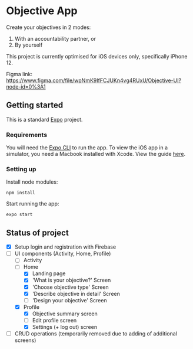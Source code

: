 # Objective App
Create your objectives in 2 modes:
1. With an accountability partner, or
2. By yourself

This project is currently optimised for iOS devices only, specifically iPhone 12.

Figma link: https://www.figma.com/file/wpNmK9IfFCJUKn4vg4RUxU/Objective-UI?node-id=0%3A1

## Getting started
This is a standard [Expo](https://docs.expo.io/) project. 

### Requirements
You will need the [Expo CLI](https://docs.expo.io/workflow/expo-cli/) to run the app. To view the iOS app in a simulator, you need a Macbook installed with Xcode. View the guide [here](https://docs.expo.io/workflow/ios-simulator/).

### Setting up
Install node modules:
```
npm install
```
Start running the app:
```
expo start
```

## Status of project
- [x] Setup login and registration with Firebase
- [ ] UI components (Activity, Home, Profile)
    - [ ] Activity
    - [ ] Home
        - [x] Landing page
        - [x] 'What is your objective?' Screen
        - [x] 'Choose objective type' Screen
        - [x] 'Describe objective in detail' Screen
        - [ ] 'Design your objective' Screen
    - [x] Profile
        - [x] Objective summary screen
        - [ ] Edit profile screen
        - [x] Settings (+ log out) screen
- [ ] CRUD operations (temporarily removed due to adding of additional screens)
